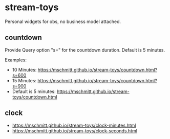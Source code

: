 # stream-toys

Personal widgets for obs, no business model attached.

## countdown

Provide Query option "s=" for the countdown duration. Default is 5 minutes.

Examples:

* 10 Minutes: https://mschmitt.github.io/stream-toys/countdown.html?s=600
* 15 Minutes: https://mschmitt.github.io/stream-toys/countdown.html?s=900
* Default is 5 minutes: https://mschmitt.github.io/stream-toys/countdown.html

## clock

* https://mschmitt.github.io/stream-toys/clock-minutes.html
* https://mschmitt.github.io/stream-toys/clock-seconds.html
